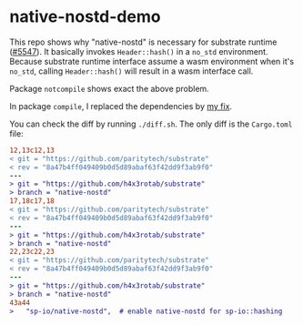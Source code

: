 # native-nostd-demo

This repo shows why "native-nostd" is necessary for substrate runtime ([#5547](https://github.com/paritytech/substrate/issues/5547)).
It basically invokes `Header::hash()` in a `no_std` environment. Because substrate runtime interface
assume a wasm environment when it's `no_std`, calling `Header::hash()` will result in a wasm
interface call.

Package `notcompile` shows exact the above problem.

In package `compile`, I replaced the dependencies by [my fix](https://github.com/paritytech/substrate/pull/5743).

You can check the diff by running `./diff.sh`. The only diff is the `Cargo.toml` file:

```diff
12,13c12,13
< git = "https://github.com/paritytech/substrate"
< rev = "8a47b4ff049409b0d5d89abaf63f42dd9f3ab9f0"
---
> git = "https://github.com/h4x3rotab/substrate"
> branch = "native-nostd"
17,18c17,18
< git = "https://github.com/paritytech/substrate"
< rev = "8a47b4ff049409b0d5d89abaf63f42dd9f3ab9f0"
---
> git = "https://github.com/h4x3rotab/substrate"
> branch = "native-nostd"
22,23c22,23
< git = "https://github.com/paritytech/substrate"
< rev = "8a47b4ff049409b0d5d89abaf63f42dd9f3ab9f0"
---
> git = "https://github.com/h4x3rotab/substrate"
> branch = "native-nostd"
43a44
>   "sp-io/native-nostd",  # enable native-nostd for sp-io::hashing
```